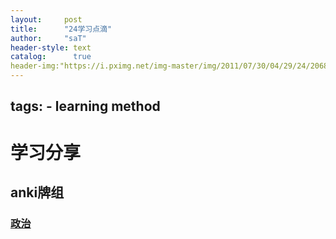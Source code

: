 ```yaml
---
layout:     post
title:      "24学习点滴"
author:     "saT"
header-style: text
catalog:      true
header-img:"https://i.pximg.net/img-master/img/2011/07/30/04/29/24/20684662_p0_master1200.jpg"
---
```

tags:
    - learning method
---


# 学习分享

## anki牌组

### [政治](https://ankiweb.net/shared/info/1353295067)




